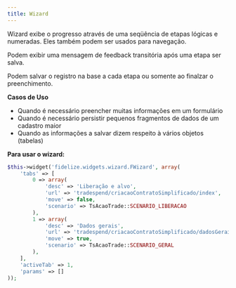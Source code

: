 ```yaml
---
title: Wizard
---
```


Wizard exibe o progresso através de uma seqüência de etapas lógicas e numeradas. Eles também podem ser usados para navegação.

Podem exibir uma mensagem de feedback transitória após uma etapa ser salva.

Podem salvar o registro na base a cada etapa ou somente ao finalzar o preenchimento.

**Casos de Uso**
- Quando é necessário preencher muitas informações em um formulário
- Quando é necessário persistir pequenos fragmentos de dados de um cadastro maior
- Quando as informações a salvar dizem respeito à vários objetos (tabelas)

**Para usar o wizard:**

```php
$this->widget('fidelize.widgets.wizard.FWizard', array(
    'tabs' => [
    	0 => array(
            'desc' => 'Liberação e alvo',
            'url' => 'tradespend/criacaoContratoSimplificado/index',
            'move' => false,
            'scenario' => TsAcaoTrade::SCENARIO_LIBERACAO
        ),
        1 => array(
            'desc' => 'Dados gerais',
            'url' => 'tradespend/criacaoContratoSimplificado/dadosGerais',
            'move' => true,
            'scenario' => TsAcaoTrade::SCENARIO_GERAL
        ),
    ],
    'activeTab' => 1,
    'params' => []
));
```